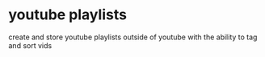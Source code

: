 # youtube playlists

create and store youtube playlists outside of youtube with the ability to tag and sort vids